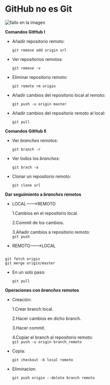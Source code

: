 # GitHub no es Git
![fallo en la imagen](https://lh6.googleusercontent.com/Ry--MLieGMXkpHMcJGe9NhyGulLIXpXRE5xQB-_rt_u4BEzv06YNrBOHA3iXjUCoHTGPPdH1m4rDoF_tw9xlDaZgluV9pFsP9U4dU9p3OP4cHMxcTDx8jEksJevNUYbSMw)

**Comandos GitHub I**  
* Añadir repositorio remoto:  

  `git remove add origin url`  

* Ver repositorios remotos:  

  `git remove -v`  

* Eliminar repositorio remoto:  

  `git remote rm origin`  

* Añadir cambios del repositorio local al remoto:  

  `git push -u origin master`  

* Añadir cambios del repositorio remoto al local:  

  `git pull`  


**Comandos GitHub II**  
* Ver *branches* remotos:  

  `git branch -r`  

* Ver todos los *branches*:  

  `git brach -a`  

* Clonar un repositorio remoto:  

  `git clone url`  

**Dar seguimiento a *branches* remotos**  

* LOCAL--->REMOTO  

    1.Cambios en el repositorio local.  

    2.Commit de los cambios.  

    3.Añadir cambios a repositorio remoto:  
  `git push`  

* REMOTO--->LOCAL  
~~~

git fetch origin  
git merge origin/master

~~~  

* En un solo paso:  

  `git pull`  


**Operaciones con *branches* remotos**  
* Creación:  

    1.Crear branch local.  

    2.Hacer cambios en dicho branch.  

    3.Hacer commit.  

    4.Copiar el branch al repositorio remoto:  
  `git push -u origin branch_remoto`  
* Copia:  

  `git checkout -b local remoto`  

* Eliminacion:  

  `git push origin --delete branch remoto`
